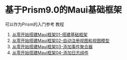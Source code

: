 # 基于Prism9.0的Maui基础框架
可以作为Prism的入门参考
教程
1. [从零开始搭建Maui框架01-搭建基础框架](https://zhuanlan.zhihu.com/p/717003225)
2. [从零开始搭建Maui框架02-自动注册视图和视图模型](https://zhuanlan.zhihu.com/p/717183206)
3. [从零开始搭建Maui框架03-添加事件聚合器](https://zhuanlan.zhihu.com/p/717782227)
4. [从零开始搭建Maui框架04-添加日志组件](https://zhuanlan.zhihu.com/p/718014653)
